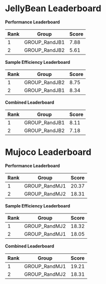 # JellyBean Leaderboard

**Performance Leaderboard**

|Rank      |Group     |Score     |
|----------|----------|----------|
|1      |GROUP_RandJB1     |7.88     |
|2      |GROUP_RandJB2     |5.61     |


**Sample Efficiency Leaderboard**

|Rank      |Group     |Score     |
|----------|----------|----------|
|1      |GROUP_RandJB2     |8.75     |
|2      |GROUP_RandJB1     |8.34     |


**Combined Leaderboard**

|Rank      |Group     |Score     |
|----------|----------|----------|
|1      |GROUP_RandJB1     |8.11     |
|2      |GROUP_RandJB2     |7.18     |


# Mujoco Leaderboard

**Performance Leaderboard**

|Rank      |Group     |Score     |
|----------|----------|----------|
|1      |GROUP_RandMJ1     |20.37     |
|2      |GROUP_RandMJ2     |18.31     |


**Sample Efficiency Leaderboard**

|Rank      |Group     |Score     |
|----------|----------|----------|
|1      |GROUP_RandMJ2     |18.32     |
|2      |GROUP_RandMJ1     |18.05     |


**Combined Leaderboard**

|Rank      |Group     |Score     |
|----------|----------|----------|
|1      |GROUP_RandMJ1     |19.21     |
|2      |GROUP_RandMJ2     |18.31     |


